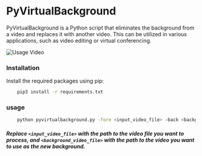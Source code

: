 # PyVirtualBackground

PyVirtualBackground is a Python script that eliminates the background from a video and replaces it with another video. This can be utilized in various applications, such as video editing or virtual conferencing.

![Usage Video](./demo.gif)


### Installation

Install the required packages using pip:

```bash
    pip3 install -r requirements.txt
```
### usage 

```bash
    python pyvirtualbackground.py -fore <input_video_file> -back <background_video_file> 
```

##### Replace `<input_video_file>` with the path to the video file you want to process, and `<background_video_file>` with the path to the video you want to use as the new background.

